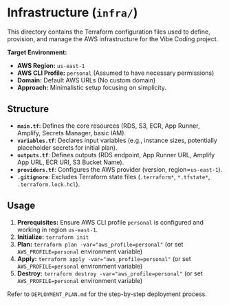 # Infrastructure (`infra/`)

This directory contains the Terraform configuration files used to define, provision, and manage the AWS infrastructure for the Vibe Coding project.

**Target Environment:**

*   **AWS Region:** `us-east-1`
*   **AWS CLI Profile:** `personal` (Assumed to have necessary permissions)
*   **Domain:** Default AWS URLs (No custom domain)
*   **Approach:** Minimalistic setup focusing on simplicity.

## Structure

*   **`main.tf`**: Defines the core resources (RDS, S3, ECR, App Runner, Amplify, Secrets Manager, basic IAM).
*   **`variables.tf`**: Declares input variables (e.g., instance sizes, potentially placeholder secrets for initial plan).
*   **`outputs.tf`**: Defines outputs (RDS endpoint, App Runner URL, Amplify App URL, ECR URI, S3 Bucket Name).
*   **`providers.tf`**: Configures the AWS provider (version, region=`us-east-1`).
*   **`.gitignore`**: Excludes Terraform state files (`.terraform*`, `*.tfstate*`, `.terraform.lock.hcl`).

## Usage

1.  **Prerequisites:** Ensure AWS CLI profile `personal` is configured and working in region `us-east-1`.
2.  **Initialize:** `terraform init`
3.  **Plan:** `terraform plan -var="aws_profile=personal"` (or set `AWS_PROFILE=personal` environment variable)
4.  **Apply:** `terraform apply -var="aws_profile=personal"` (or set `AWS_PROFILE=personal` environment variable)
5.  **Destroy:** `terraform destroy -var="aws_profile=personal"` (or set `AWS_PROFILE=personal` environment variable)

Refer to `DEPLOYMENT_PLAN.md` for the step-by-step deployment process.

